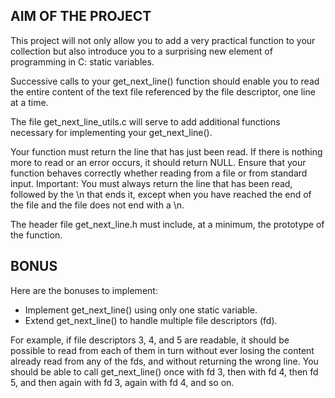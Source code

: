 ## AIM OF THE PROJECT
This project will not only allow you to add a very practical function to your collection but also introduce you to a surprising new element of programming in C: static variables.

Successive calls to your get_next_line() function should enable you to read the entire content of the text file referenced by the file descriptor, one line at a time.

The file get_next_line_utils.c will serve to add additional functions necessary for implementing your get_next_line().

Your function must return the line that has just been read.
If there is nothing more to read or an error occurs, it should return NULL.
Ensure that your function behaves correctly whether reading from a file or from standard input.
Important:
You must always return the line that has been read, followed by the \n that ends it, except when you have reached the end of the file and the file does not end with a \n.

The header file get_next_line.h must include, at a minimum, the prototype of the function.

## BONUS
Here are the bonuses to implement:

- Implement get_next_line() using only one static variable.
- Extend get_next_line() to handle multiple file descriptors (fd).
  
For example, if file descriptors 3, 4, and 5 are readable, it should be possible to read from each of them in turn without ever losing the content already read from any of the fds, and without returning the wrong line.
You should be able to call get_next_line() once with fd 3, then with fd 4, then fd 5, and then again with fd 3, again with fd 4, and so on.
